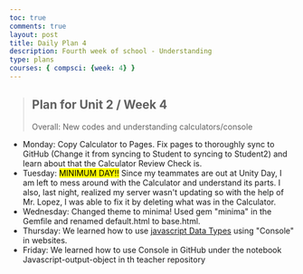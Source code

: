 ```yaml
---
toc: true
comments: true
layout: post
title: Daily Plan 4
description: Fourth week of school - Understanding 
type: plans
courses: { compsci: {week: 4} }
---
```

> ## Plan for Unit 2 / Week 4
> Overall: New codes and understanding calculators/console
- Monday: Copy Calculator to Pages. Fix pages to thoroughly sync to GitHub (Change it from syncing to Student to syncing to Student2) and learn about that the Calculator Review Check is.
- Tuesday: <mark>MINIMUM DAY!!</mark> Since my teammates are out at Unity Day, I am left to mess around with the Calculator and understand its parts. I also, last night, realized my server wasn't updating so with the help of Mr. Lopez, I was able to fix it by deleting what was in the Calculator.
- Wednesday: Changed theme to minima! Used gem "minima" in the Gemfile and renamed default.html to base.html.
- Thursday: We learned how to use [javascript Data Types](https://nighthawkcoders.github.io/teacher/basics/datatypes) using "Console" in websites.
- Friday: We learned how to use Console in GitHub under the notebook Javascript-output-object in th teacher repository